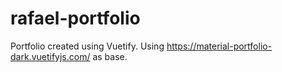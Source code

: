 # rafael-portfolio

Portfolio created using Vuetify.
Using
https://material-portfolio-dark.vuetifyjs.com/
as base.
